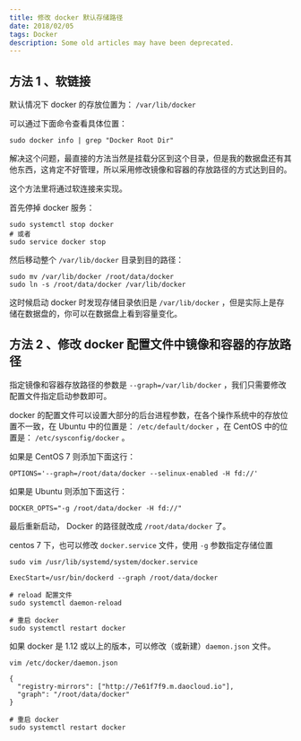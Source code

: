 ```yaml
---
title: 修改 docker 默认存储路径
date: 2018/02/05
tags: Docker
description: Some old articles may have been deprecated.
---
```


## 方法 1 、软链接

默认情况下 docker 的存放位置为： `/var/lib/docker`

可以通过下面命令查看具体位置：

``` plain
sudo docker info | grep "Docker Root Dir"
```
解决这个问题，最直接的方法当然是挂载分区到这个目录，但是我的数据盘还有其他东西，这肯定不好管理，所以采用修改镜像和容器的存放路径的方式达到目的。

这个方法里将通过软连接来实现。

首先停掉 docker 服务：

``` plain
sudo systemctl stop docker
# 或者
sudo service docker stop
```
然后移动整个  `/var/lib/docker` 目录到目的路径：

``` plain
sudo mv /var/lib/docker /root/data/docker
sudo ln -s /root/data/docker /var/lib/docker
```
这时候启动 docker 时发现存储目录依旧是 `/var/lib/docker` ，但是实际上是存储在数据盘的，你可以在数据盘上看到容量变化。

## 方法 2 、修改 docker 配置文件中镜像和容器的存放路径

指定镜像和容器存放路径的参数是 `--graph=/var/lib/docker` ，我们只需要修改配置文件指定启动参数即可。

docker 的配置文件可以设置大部分的后台进程参数，在各个操作系统中的存放位置不一致，在 Ubuntu 中的位置是： `/etc/default/docker` ，在 CentOS 中的位置是： `/etc/sysconfig/docker` 。

如果是 CentOS 7 则添加下面这行：

``` plain
OPTIONS='--graph=/root/data/docker --selinux-enabled -H fd://'
```
如果是 Ubuntu 则添加下面这行：

``` plain
DOCKER_OPTS="-g /root/data/docker -H fd://"
```
最后重新启动， Docker 的路径就改成 `/root/data/docker` 了。

centos 7 下，也可以修改 `docker.service` 文件，使用 `-g` 参数指定存储位置

``` plain
sudo vim /usr/lib/systemd/system/docker.service
```
``` plain
ExecStart=/usr/bin/dockerd --graph /root/data/docker
```
``` plain
# reload 配置文件
sudo systemctl daemon-reload

# 重启 docker
sudo systemctl restart docker
```
如果 docker 是 1.12 或以上的版本，可以修改（或新建）`daemon.json` 文件。

``` plain
vim /etc/docker/daemon.json
```
``` plain
{
  "registry-mirrors": ["http://7e61f7f9.m.daocloud.io"],
  "graph": "/root/data/docker"
}
```
``` plain
# 重启 docker
sudo systemctl restart docker
```
